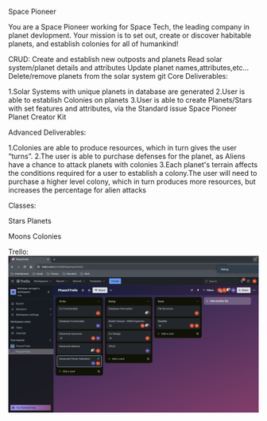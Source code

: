 Space Pioneer

You are a Space Pioneer working for Space Tech, the leading company in planet devlopment. Your mission is to set out, create or discover habitable planets, and establish colonies for all of humankind!

CRUD:
Create and establish new outposts and planets
Read solar system/planet details and attributes 
Update planet names,attributes,etc...
Delete/remove planets from the solar system
git
Core Deliverables:

1.Solar Systems with unique planets in database are generated
2.User is able to establish Colonies on planets
3.User is able to create Planets/Stars with set features and attributes, via the Standard issue Space Pioneer Planet Creator Kit
	
Advanced Deliverables:

1.Colonies are able to produce resources, which in turn gives the user “turns”.
2.The user is able to purchase defenses for the planet, as Aliens have a chance to attack planets with colonies
3.Each planet's terrain affects the conditions required for a user to establish a colony.The user will need to purchase a higher level colony, which in turn produces more resources, but increases the percentage for alien attacks 

Classes:

Stars
Planets

Moons
Colonies

Trello:
![Trello](trello.png)


	
